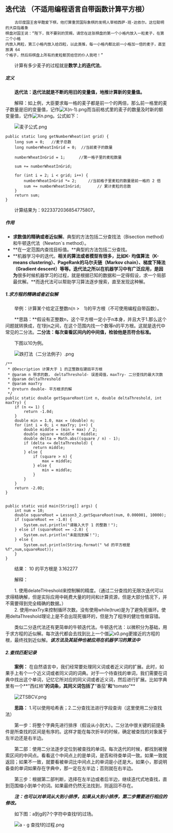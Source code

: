 ## 迭代法 （不适用编程语言自带函数计算平方根）

		古印度国王舍罕酷爱下棋，他打算重赏国际象棋的发明人宰相西萨·班·达依尔。这位聪明的大臣指着象
	棋盘对国王说：“陛下，我不要别的赏赐，请您在这张棋盘的第一个小格内放入一粒麦子，在第二个小格
	内放入两粒，第三小格内放入给四粒，以此类推，每一小格内都比前一小格加一倍的麦子，直至放满 64
	个格子，然后将棋盘上所有的麦粒都赏给您的仆人我吧！”

　　计算有多少麦子的过程就是**数学上的迭代法**。

##### 定义

　　**迭代法：迭代法就是不断的用旧的变量值，地推计算新的变量值。**

　　解释：如上例，大臣要求每一格的麦子都是前一个的两倍，那么前一格里的麦子数量是旧的变量值，记作![X(n-1).png](https://s2.ax1x.com/2019/07/11/Z2KN0H.png)而当前格式里的麦子的数量及时新的额变量值，记作![Xn.png](https://s2.ax1x.com/2019/07/11/Z2KocT.png)。公式如下：

　　![麦子公式.png](https://s2.ax1x.com/2019/07/11/Z2MkEd.png)

	public static long getNumberWheat(int grid) {
        long sum = 0;   //麦子总数
        long numberWheatInGrid = 0;  //当前麦子的数量

        numberWheatInGrid = 1;      //第一格子里的麦粒数量

        sum += numberWheatInGrid;

        for (int i = 2; i < grid; i++) {
            numberWheatInGrid *= 2;     //当前格子里麦粒的数量是前一格的 2 倍
            sum += numberWheatInGrid;       // 累计麦粒的总数
        }
        return sum;
    }

　　计算结果为：9223372036854775807。

##### 作用

* **求数值的精确或者近似解**。典型的方法包括二分查找法（Bisection method）和牛顿迭代法（Newton`s method）。
* **在一定范围内查找目标值。**典型的方法包括二分查找。
* **机器学习中的迭代。**相关的算法或者模型有很多，比如K- 均值算法（K-means clustering）、PageRank的马尔夫链（Markov chain）、梯度下降法（Gradient descent）等等。迭代法之所以在机器学习中有广泛应用，是因为**很多时候机器学习的过程，就是根据已知的数据和一定得假设，求一个局部最优解。**而迭代法可以帮助学习算法逐步搜索，直至发现这种解。


##### 1.求方程的精确或者近似解

　　举例：计算某个给定正整数n(n >　1)的平方根（不可使用编程自带函数）。

　　**思路：**假设有正整数n，这个平方根一定小于n本身，并且大于1.那么这个问题就转换成，在1到n之间，在这个范围内找一个数等n的平方根。这就是迭代中常见的二分法。**二分法：每次查看区间内的中间值，检验他是否符合标准。**

　　下图以10为例。

　　![跌打法（二分法例子）.png](https://s2.ax1x.com/2019/07/11/Z2RL4J.png)

	/**
	 * @Description 计算大于 1 的正整数在建瓯平方根
	 * @param n 带求的数， deltaThreshold- 误差阈值，maxTry- 二分查找的最大次数
	 * @param deltaThreshold
	 * @param maxTry
	 * @return double- 平方根求的解
     */
    public static double getSquareRoot(int n, double deltaThreshold, int maxTry) {
        if (n <= 1) {
            return -1.0d;
        }
        double min = 1.0, max = (double) n;
        for (int i = 0; i < maxTry; i++) {
            double middle = (min + max) / 2;
            double square = middle * middle;
            double delta = Math.abs((square / n) - 1);
            if (delta <= deltaThreshold) {
                return middle;
            } else {
                if (square > n) {
                    max = middle;
                } else {
                    min = middle;
                }
            }
        }
        return -2.0D;
    }


	public static void main(String[] args) {
        int num = 10;
        double squareRoot = Lesson3_2.getSquareRoot(num, 0.000001, 10000);
        if (squareRoot == -1.0) {
            System.out.println("请输入大于 1 的整数！");
        } else if (squareRoot == -2.0) {
            System.out.println("未能找到解！");
        } else {
            System.out.println(String.format(" %d 的平方根是 %f",num,squareRoot));
        }
    }

　　结果： 10 的平方根是 3.162277

　　解释：

　　1. 使用delateTHreshold来控制解的精度。（通过二分查找的无限次迭代可以求得精确解，但是实际应用中耗费大量的时间和计算资源，但是大部分情况下，并不需要得到完全精确的数据。）</br>
　　2. 使用maxTry来控制循环次数。没有使用while(true)是为了避免死循环。使用deltaThreshold理论上是不会出现死循环的，但是为了程序的健壮性做容错。

　　类似二分迭代法还有更简单的牛顿迭代法。牛顿迭代法：以微积分为基础，用于求方程的近似解。每次迭代都会去找到比上一个值![x0.png](https://s2.ax1x.com/2019/07/15/ZoFZQK.png)更接近的方程的根，最终找到近似解。***该方法及其延伸也被应用在机器学习的算法中***

##### 2.查找匹配记录

　　**案例：** 在自然语言中，我们经常要处理同义词或者近义词的扩展。此时，如果手上有个一个近义词或者同义词的词典。对于一个待查找的单词，我们需要在词典中找出这个单词，记忆它所对应的同义词或者近义词，然后进行扩展。比如字典里有一个**“西红柿”**的词条，其同义词包括了**“番茄”**和**“tomato”**

　　![ZTSBCV.png](https://s2.ax1x.com/2019/07/15/ZTSBCV.png)

　　**思路：** 1.可以使用哈希表；2.二分查找法进行字段查询（这里使用二分查找法）


　　第一步：将整个字典先进行排序（假设从小到大）。二分法中很关键的前提条件是所查找的区间是有序的。这样才能在每次折半的时候，确定被查找的对象属于左半边还是右半边。

　　第二部：使用二分法逐步定位到被查找的单词。每次迭代的时候，都找到被搜索区间的中间点。看看这个中间点上的是单词，是否和待查单词一致。如果一致就返回；如果不一致，就要看被单词比中间点上的单词是小还是大。如果小，那说明备查的单词如果存在字典中，那一定在左半边；否则就在右半边。

　　第三步：根据第二部判断，选择在左半边或者后半边，继续迭代式地查找，直到范围缩小到单个的词。如果最终仍然无法找到，则返回不存在。

　　***注：也可以对单词从大到小排序，如果从大到小排序，第二步需要进行相应的修改。***

　　如下图：a到g的7个字符中查找f的过场。

　　![a - g 查找f的过程.png](https://s2.ax1x.com/2019/07/15/ZT9o0H.png)